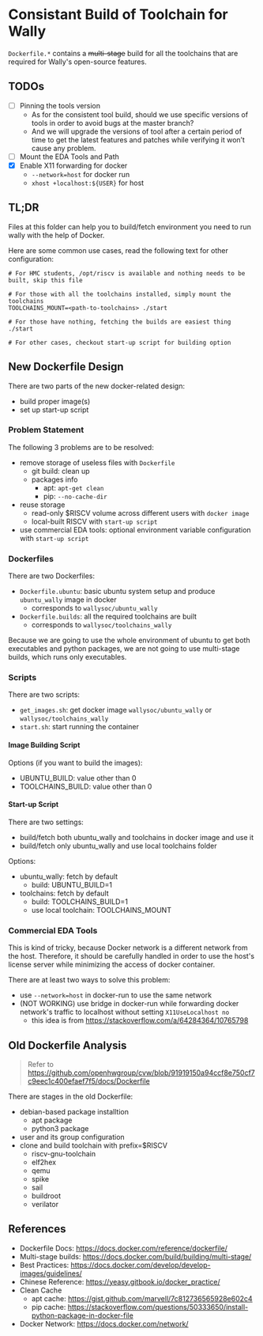 # Consistant Build of Toolchain for Wally

`Dockerfile.*` contains a ~~multi-stage~~ build for all the toolchains that are required for Wally's open-source features.

## TODOs

- [ ] Pinning the tools version
    - As for the consistent tool build, should we use specific versions of tools in order to avoid bugs at the master branch?
    - And we will upgrade the versions of tool after a certain period of time to get the latest features and patches while verifying it won’t cause any problem.
- [ ] Mount the EDA Tools and Path
- [x] Enable X11 forwarding for docker
    - `--network=host` for docker run
    - `xhost +localhost:${USER}` for host

## TL;DR

Files at this folder can help you to build/fetch environment you need to run wally with the help of Docker.

Here are some common use cases, read the following text for other configuration:

```shell
# For HMC students, /opt/riscv is available and nothing needs to be built, skip this file

# For those with all the toolchains installed, simply mount the toolchains
TOOLCHAINS_MOUNT=<path-to-toolchains> ./start

# For those have nothing, fetching the builds are easiest thing
./start

# For other cases, checkout start-up script for building option
```

## New Dockerfile Design

There are two parts of the new docker-related design:

- build proper image(s)
- set up start-up script

### Problem Statement

The following 3 problems are to be resolved:

- remove storage of useless files with `Dockerfile`
    - git build: clean up
    - packages info
        - apt: `apt-get clean`
        - pip: `--no-cache-dir`
- reuse storage
    - read-only $RISCV volume across different users with `docker image`
    - local-built RISCV with `start-up script`
- use commercial EDA tools: optional environment variable configuration with `start-up script`

### Dockerfiles

There are two Dockerfiles:

- `Dockerfile.ubuntu`: basic ubuntu system setup and produce `ubuntu_wally` image in docker
    - corresponds to `wallysoc/ubuntu_wally`
- `Dockerfile.builds`: all the required toolchains are built
    - corresponds to `wallysoc/toolchains_wally`

Because we are going to use the whole environment of ubuntu to get both executables and python packages, we are not going to use multi-stage builds, which runs only executables.

### Scripts

There are two scripts:

- `get_images.sh`: get docker image `wallysoc/ubuntu_wally` or `wallysoc/toolchains_wally`
- `start.sh`: start running the container

#### Image Building Script

Options (if you want to build the images):

- UBUNTU_BUILD: value other than 0
- TOOLCHAINS_BUILD: value other than 0

#### Start-up Script

There are two settings:

- build/fetch both ubuntu_wally and toolchains in docker image and use it
- build/fetch only ubuntu_wally and use local toolchains folder

Options:

- ubuntu_wally: fetch by default
    - build: UBUNTU_BUILD=1
- toolchains: fetch by default
    - build: TOOLCHAINS_BUILD=1
    - use local toolchain: TOOLCHAINS_MOUNT

### Commercial EDA Tools

This is kind of tricky, because Docker network is a different network from the host. Therefore, it should be carefully handled in order to use the host's license server while minimizing the access of docker container.

There are at least two ways to solve this problem:

- use `--network=host` in docker-run to use the same network
- (NOT WORKING) use bridge in docker-run while forwarding docker network's traffic to localhost without setting `X11UseLocalhost no`
    - this idea is from https://stackoverflow.com/a/64284364/10765798

## Old Dockerfile Analysis

> Refer to https://github.com/openhwgroup/cvw/blob/91919150a94ccf8e750cf7c9eec1c400efaef7f5/docs/Dockerfile

There are stages in the old Dockerfile:

- debian-based package installtion
    - apt package
    - python3 package
- user and its group configuration
- clone and build toolchain with prefix=$RISCV
    - riscv-gnu-toolchain
    - elf2hex
    - qemu
    - spike
    - sail
    - buildroot
    - verilator

## References

- Dockerfile Docs: https://docs.docker.com/reference/dockerfile/
- Multi-stage builds: https://docs.docker.com/build/building/multi-stage/
- Best Practices: https://docs.docker.com/develop/develop-images/guidelines/
- Chinese Reference: https://yeasy.gitbook.io/docker_practice/
- Clean Cache
    - apt cache: https://gist.github.com/marvell/7c812736565928e602c4
    - pip cache: https://stackoverflow.com/questions/50333650/install-python-package-in-docker-file
- Docker Network: https://docs.docker.com/network/
